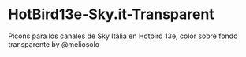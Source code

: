 # HotBird13e-Sky.it-Transparent
Picons para los canales de Sky Italia en Hotbird 13e, color sobre fondo transparente by @meliosolo
